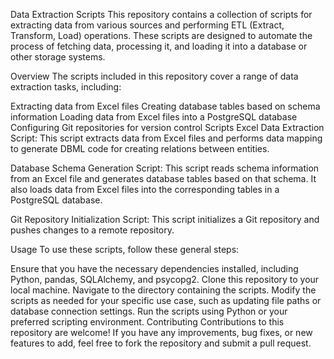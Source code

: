 Data Extraction Scripts
This repository contains a collection of scripts for extracting data from various sources and performing ETL (Extract, Transform, Load) operations. These scripts are designed to automate the process of fetching data, processing it, and loading it into a database or other storage systems.

Overview
The scripts included in this repository cover a range of data extraction tasks, including:

Extracting data from Excel files
Creating database tables based on schema information
Loading data from Excel files into a PostgreSQL database
Configuring Git repositories for version control
Scripts
Excel Data Extraction Script: This script extracts data from Excel files and performs data mapping to generate DBML code for creating relations between entities.

Database Schema Generation Script: This script reads schema information from an Excel file and generates database tables based on that schema. It also loads data from Excel files into the corresponding tables in a PostgreSQL database.

Git Repository Initialization Script: This script initializes a Git repository and pushes changes to a remote repository.

Usage
To use these scripts, follow these general steps:

Ensure that you have the necessary dependencies installed, including Python, pandas, SQLAlchemy, and psycopg2.
Clone this repository to your local machine.
Navigate to the directory containing the scripts.
Modify the scripts as needed for your specific use case, such as updating file paths or database connection settings.
Run the scripts using Python or your preferred scripting environment.
Contributing
Contributions to this repository are welcome! If you have any improvements, bug fixes, or new features to add, feel free to fork the repository and submit a pull request.
